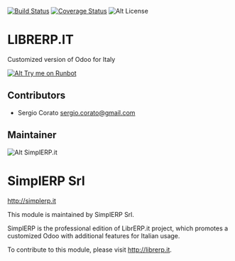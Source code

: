 [![Build Status](https://travis-ci.org/sergiocorato/__librerp__.svg?branch=8.0)](https://travis-ci.org/sergiocorato/__librerp__)
[![Coverage Status](https://coveralls.io/repos/sergiocorato/__librerp__/badge.svg?branch=8.0&service=github)](https://coveralls.io/github/sergiocorato/__librerp__?branch=8.0)
![Alt License](https://img.shields.io/badge/licence-AGPL--3-blue.svg) 


LIBRERP.IT
====================================

Customized version of Odoo for Italy


[![Alt Try me on Runbot](https://odoo-community.org/website/image/ir.attachment/5784_f2813bd/datas)](https://runbot.librerp.it/runbot/2/8.0) 


Contributors
------------

* Sergio Corato <sergio.corato@gmail.com>

Maintainer
----------

![Alt SimplERP.it](http://simplerp.it/images/Logo.png "http://simplerp.it") 

SimplERP Srl
=======================

http://simplerp.it

This module is maintained by SimplERP Srl.

SimplERP is the professional edition of LibrERP.it project, which promotes a customized Odoo with additional features for Italian usage.

To contribute to this module, please visit http://librerp.it.
